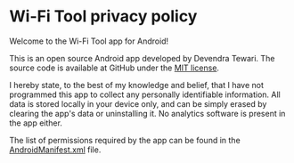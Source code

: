 # Wi-Fi Tool privacy policy

Welcome to the Wi-Fi Tool app for Android!

This is an open source Android app developed by Devendra Tewari. The source code is available at GitHub under the [MIT license](../License.md).

I hereby state, to the best of my knowledge and belief, that I have not programmed this app to collect any personally identifiable information. All data is stored locally in your device only, and can be simply erased by clearing the app's data or uninstalling it. No analytics software is present in the app either.

The list of permissions required by the app can be found in the [AndroidManifest.xml](./app/src/main/AndroidManifest.xml) file.
